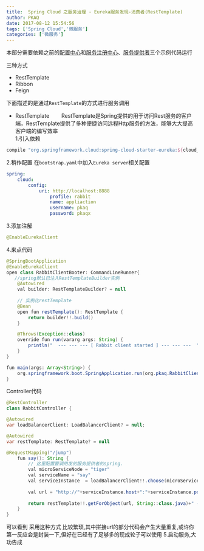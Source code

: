 ```yaml
---
title:  Spring Cloud 之服务治理 - Eureka服务发现-消费者(RestTemplate)
author: PKAQ
date: 2017-08-12 15:54:56
tags: ['Spring Cloud','微服务']
categories: ['微服务']
---
```


本部分需要依赖之前的[配置中心](https://github.com/pkaq/springcloud7/tree/master/cloud-config-server)和[服务注册中心](https://github.com/pkaq/springcloud7/tree/master/cloud-eureka-server-simple)、[服务提供者](https://github.com/pkaq/springcloud7/tree/master/cloud-config-client)三个示例代码运行


三种方式
- RestTemplate
- Ribbon
- Feign

下面描述的是通过`RestTemplate`的方式进行服务调用
<!-- more -->
- RestTemplate
　　RestTemplate是Spring提供的用于访问Rest服务的客户端，RestTemplate提供了多种便捷访问远程Http服务的方法，能够大大提高客户端的编写效率   
   1.引入依赖
```groovy
compile "org.springframework.cloud:spring-cloud-starter-eureka:${cloud_config}"
```
   2.稍作配置
    在`bootstrap.yaml`中加入`Eureka server`相关配置
```yaml
spring:
    cloud:
        config:
            uri: http://localhost:8888
                profile: rabbit
                name: appliaction
                username: pkaq
                password: pkaqx
```
   3.添加注解
```java
@EnableEurekaClient
```
   4.来点代码
```java
@SpringBootApplication
@EnableEurekaClient
open class RabbitClientBooter: CommandLineRunner{
   //spring默认已注入RestTemplateBuilder实例
    @Autowired
    val builder: RestTemplateBuilder? = null
    
    // 实例化restTemplate
    @Bean
    open fun restTemplate(): RestTemplate {
        return builder!!.build()
    }

    @Throws(Exception::class)
    override fun run(vararg args: String) {
        println("  --- --- --- [ Rabbit client started ] --- --- ---  ")
    }
}

fun main(args: Array<String>) {
    org.springframework.boot.SpringApplication.run(org.pkaq.RabbitClientBooter::class.java, *args)
}
```

Controller代码
```java
@RestController
class RabbitController {

@Autowired
var loadBalancerClient: LoadBalancerClient? = null;

@Autowired
var restTemplate: RestTemplate? = null

@RequestMapping("/jump")
    fun say(): String {
        // 这里配置要调用发的服务提供者的spring.
        val microServiceNode = "tiger"
        val serviceName = "say"
        val serviceInstance  = loadBalancerClient!!.choose(microServiceNode)
        
        val url = "http://"+serviceInstance.host+":"+serviceInstance.port+"/"+serviceName
        
        return restTemplate!!.getForObject(url, String::class.java)+" - > Rabbit"
    }
}
```

可以看到 采用这种方式 比较繁琐,其中拼接url的部分代码会产生大量重复,或许你第一反应会是封装一下,但好在已经有了足够多的现成轮子可以使用
   5.启动服务,大功告成